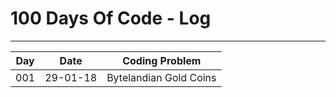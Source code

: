 # 100 Days Of Code - Log
---

| Day | Date | Coding Problem |
| --- | ---- | -------------- |
| 001 | 29-01-18 | Bytelandian Gold Coins |

